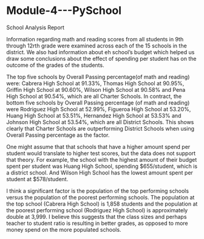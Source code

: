 # Module-4---PySchool

School Analysis Report


Information regarding math and reading scores from all students in 9th through 12rth grade were examined across each of the 15 schools in the district.  We also had information about eh school’s budget which helped us draw some conclusions about the effect of spending per student has on the outcome of the grades of the students. 

The top five schools by Overall Passing percentage(of math and reading) were: Cabrera High School at 91.33%, Thomas High School at 90.95%, Griffin High School at 90.60%, Wilson High School at 90.58% and Pena High School at 90.54%, which are all Charter Schools. In contract, the bottom five schools by Overall Passing percentage (of math and reading) were Rodriguez High School at 52.99%, Figueroa High School at 53.20%, Huang High School at 53.51%, Hernandez High School at 53.53% and Johnson High School at 53.54%, which are all District Schools. This shows clearly that Charter Schools are outperforming District Schools when using Overall Passing percentage as the factor.

One might assume that that schools that have a higher amount spend per student would translate to higher test scores, but the data does not support that theory. For example, the school with the highest amount of their budget spent per student was Huang High School, spending $655/student, which is a district school. And Wilson High School has the lowest amount spent per student at $578/student.

I think a significant factor is the population of the top performing schools versus the population of the poorest performing schools. The population at the top school (Cabrera High School) is 1,858 students and the population at the poorest performing school (Rodriguez High School) is approximately double at 3,999. I believe this suggests that the class sizes and perhaps teacher to student ratio is resulting in better grades, as opposed to more money spend on the more populated schools.
